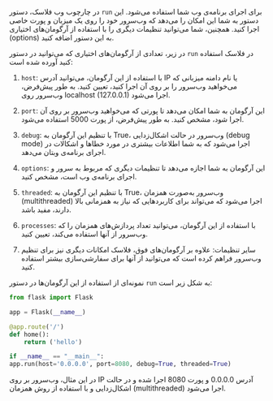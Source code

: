 در چارچوب وب فلاسک، دستور `run` برای اجرای برنامه‌ی وب شما استفاده می‌شود. این دستور به شما این امکان را می‌دهد که وب‌سرور خود را روی یک میزبان و پورت خاصی اجرا کنید. همچنین، شما می‌توانید تنظیمات دیگری را با استفاده از آرگومان‌های اختیاری (options) به این دستور اضافه کنید.

در زیر، تعدادی از آرگومان‌های اختیاری که می‌توانید در دستور `run` در فلاسک استفاده کنید آورده شده است:

1. `host`: با استفاده از این آرگومان، می‌توانید آدرس IP یا نام دامنه میزبانی که می‌خواهید وب‌سرور را بر روی آن اجرا کنید، تعیین کنید. به طور پیش‌فرض، وب‌سرور روی localhost (127.0.0.1) اجرا می‌شود.

2. `port`: این آرگومان به شما امکان می‌دهد تا پورتی که می‌خواهید وب‌سرور بر روی آن اجرا شود، مشخص کنید. به طور پیش‌فرض، از پورت 5000 استفاده می‌شود.

3. `debug`: با تنظیم این آرگومان به True، وب‌سرور در حالت اشکال‌زدایی (debug mode) اجرا می‌شود که به شما اطلاعات بیشتری در مورد خطاها و اشکالات در اجرای برنامه‌ی وبتان می‌دهد.

4. `options`: این آرگومان به شما اجازه می‌دهد تا تنظیمات دیگری که مربوط به سرور و اجرای برنامه‌ی وب است، مشخص کنید.

5. `threaded`: با تنظیم این آرگومان به True، وب‌سرور به‌صورت همزمان (multithreaded) اجرا می‌شود که می‌تواند برای کاربردهایی که نیاز به همزمانی بالا دارند، مفید باشد.

6. `processes`: با استفاده از این آرگومان، می‌توانید تعداد پردازش‌های همزمان را که وب‌سرور از آنها استفاده می‌کند، تعیین کنید.

7. سایر تنظیمات: علاوه بر آرگومان‌های فوق، فلاسک امکانات دیگری نیز برای تنظیم وب‌سرور فراهم کرده است که می‌توانید از آنها برای سفارشی‌سازی بیشتر استفاده کنید.

نمونه‌ای از استفاده از این آرگومان‌ها در دستور `run` به شکل زیر است:

```python
from flask import Flask

app = Flask(__name__)

@app.route('/')
def home():
    return ('hello')

if __name__ == "__main__":
app.run(host='0.0.0.0', port=8080, debug=True, threaded=True)
```

در این مثال، وب‌سرور بر روی IP آدرس 0.0.0.0 و پورت 8080 اجرا شده و در حالت اشکال‌زدایی و با استفاده از روش همزمان (multithreaded) اجرا می‌شود.
